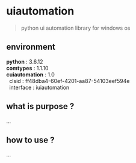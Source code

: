 # uiautomation
 > python ui automation library for windows os

## environment
 <b>python</b> : 3.6.12<br>
 <b>comtypes</b> : 1.1.10<br>
 <b>cuiautomation</b> : 1.0<br>
 &nbsp; clsid : ff48dba4-60ef-4201-aa87-54103eef594e<br>
 &nbsp; interface : iuiautomation<br>

## what is purpose ?
 ...
 
## how to use ?
 ...
